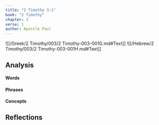 ```yaml
---
title: "2 Timothy 3:1"
book: "2 Timothy"
chapter: 3
verse: 1
author: Apostle Paul
---
```

![[/Greek/2 Timothy/003/2 Timothy-003-001G.md#Text]]
![[/Hebrew/2 Timothy/003/2 Timothy-003-001H.md#Text]]

## Analysis

#### Words

#### Phrases

#### Concepts

## Reflections
